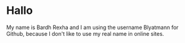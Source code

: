 # Hallo

My name is Bardh Rexha and I am using the username Blyatmann for Github, because I don't like to use my real name in online sites.

